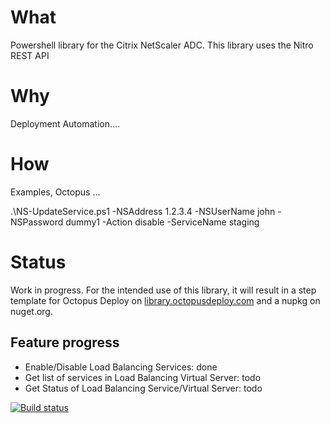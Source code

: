 # What #
Powershell library for the Citrix NetScaler ADC. This library uses the Nitro REST API

# Why #
Deployment Automation....

# How #
Examples, Octopus ...

  .\NS-UpdateService.ps1 -NSAddress 1.2.3.4 -NSUserName john -NSPassword dummy1 -Action disable -ServiceName staging

# Status #
Work in progress. For the intended use of this library, it will result in a step template for Octopus Deploy on [library.octopusdeploy.com](http://library.octopusdeploy.com) and a nupkg on nuget.org.

## Feature progress ##
- Enable/Disable Load Balancing Services: done
- Get list of services in Load Balancing Virtual Server: todo
- Get Status of Load Balancing Service/Virtual Server: todo

[![Build status](https://ci.appveyor.com/api/projects/status/r60fxltqu1w0k6ar?svg=true)](https://ci.appveyor.com/project/jnus/netscalerpslib)
